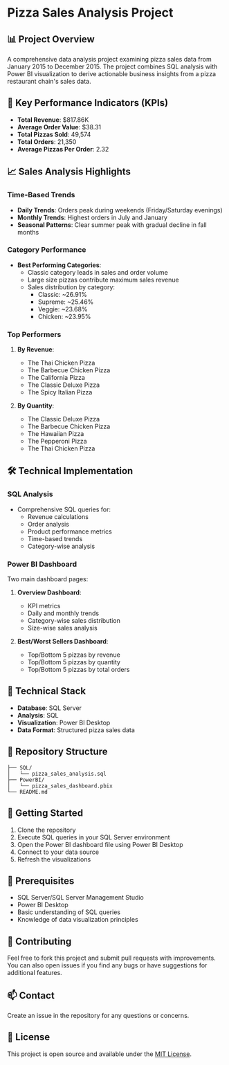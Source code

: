 # Pizza Sales Analysis Project

## 📊 Project Overview
A comprehensive data analysis project examining pizza sales data from January 2015 to December 2015. The project combines SQL analysis with Power BI visualization to derive actionable business insights from a pizza restaurant chain's sales data.

## 🎯 Key Performance Indicators (KPIs)
- **Total Revenue**: $817.86K
- **Average Order Value**: $38.31
- **Total Pizzas Sold**: 49,574
- **Total Orders**: 21,350
- **Average Pizzas Per Order**: 2.32

## 📈 Sales Analysis Highlights

### Time-Based Trends
- **Daily Trends**: Orders peak during weekends (Friday/Saturday evenings)
- **Monthly Trends**: Highest orders in July and January
- **Seasonal Patterns**: Clear summer peak with gradual decline in fall months

### Category Performance
- **Best Performing Categories**:
  - Classic category leads in sales and order volume
  - Large size pizzas contribute maximum sales revenue
  - Sales distribution by category:
    - Classic: ~26.91%
    - Supreme: ~25.46%
    - Veggie: ~23.68%
    - Chicken: ~23.95%

### Top Performers
1. **By Revenue**:
   - The Thai Chicken Pizza
   - The Barbecue Chicken Pizza
   - The California Pizza
   - The Classic Deluxe Pizza
   - The Spicy Italian Pizza

2. **By Quantity**:
   - The Classic Deluxe Pizza
   - The Barbecue Chicken Pizza
   - The Hawaiian Pizza
   - The Pepperoni Pizza
   - The Thai Chicken Pizza

## 🛠️ Technical Implementation

### SQL Analysis
- Comprehensive SQL queries for:
  - Revenue calculations
  - Order analysis
  - Product performance metrics
  - Time-based trends
  - Category-wise analysis

### Power BI Dashboard
Two main dashboard pages:
1. **Overview Dashboard**:
   - KPI metrics
   - Daily and monthly trends
   - Category-wise sales distribution
   - Size-wise sales analysis

2. **Best/Worst Sellers Dashboard**:
   - Top/Bottom 5 pizzas by revenue
   - Top/Bottom 5 pizzas by quantity
   - Top/Bottom 5 pizzas by total orders

## 🔧 Technical Stack
- **Database**: SQL Server
- **Analysis**: SQL
- **Visualization**: Power BI Desktop
- **Data Format**: Structured pizza sales data

## 📁 Repository Structure
```
├── SQL/
│   └── pizza_sales_analysis.sql
├── PowerBI/
│   └── pizza_sales_dashboard.pbix
└── README.md
```

## 🚀 Getting Started
1. Clone the repository
2. Execute SQL queries in your SQL Server environment
3. Open the Power BI dashboard file using Power BI Desktop
4. Connect to your data source
5. Refresh the visualizations

## 📝 Prerequisites
- SQL Server/SQL Server Management Studio
- Power BI Desktop
- Basic understanding of SQL queries
- Knowledge of data visualization principles

## 🤝 Contributing
Feel free to fork this project and submit pull requests with improvements. You can also open issues if you find any bugs or have suggestions for additional features.

## 📫 Contact
Create an issue in the repository for any questions or concerns.

## 📜 License
This project is open source and available under the [MIT License](LICENSE).

